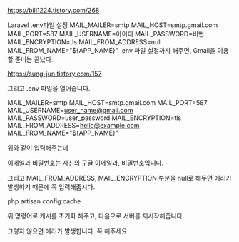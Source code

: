 https://bill1224.tistory.com/268

Laravel .env파일 설정
MAIL_MAILER=smtp
MAIL_HOST=smtp.gmail.com
MAIL_PORT=587
MAIL_USERNAME=아이디
MAIL_PASSWORD=비번
MAIL_ENCRYPTION=tls
MAIL_FROM_ADDRESS=null
MAIL_FROM_NAME="${APP_NAME}"
.env 파일 설정까지 해주면, Gmail을 이용할 준비는 끝났다.


https://sung-jun.tistory.com/157

 

그리고 .env 파일을 열어줍니다.

MAIL_MAILER=smtp
MAIL_HOST=smtp.gmail.com
MAIL_PORT=587
MAIL_USERNAME=user_name@gmail.com
MAIL_PASSWORD=user_password
MAIL_ENCRYPTION=tls
MAIL_FROM_ADDRESS=hello@example.com
MAIL_FROM_NAME="${APP_NAME}"
 

위와 같이 입력해주는데

이메일과 비밀번호는 자신의 구글 이메일과, 비밀번호입니다.

그리고 MAIL_FROM_ADDRESS, MAIL_ENCRYPTION 부분을 null로 해두면 에러가 발생하기 때문에 꼭 입력해줍시다.

 

php artisan config:cache
 

위 명령어로 캐시를 초기화 해주고, 다음으로 서버를 재시작해줍니다.

그렇지 않으면 에러가 발생합니다. 꼭 해주세요.
